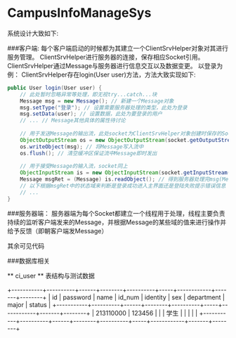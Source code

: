 CampusInfoManageSys
===================

系统设计大致如下:

###客户端:
每个客户端启动的时候都为其建立一个ClientSrvHelper对象对其进行服务管理。
ClientSrvHelper进行服务器的连接，保存相应Socket引用。
ClientSrvHelper通过Message与服务器进行信息交互以及数据变更。
以登录为例：
ClientSrvHelper存在login(User user)方法，方法大致实现如下:

```java
public User login(User user) {
	// 此处暂时忽略异常等处理，即无视try...catch...块
	Message msg = new Message(); // 新建一个Message对象
	msg.setType("登录"); // 设置需要服务器处理的类型，此处为登录
	msg.setData(user); // 设置数据，此处为要登录的用户
	// ... // Message其他具体的属性待讨论
	
	// 用于发送Message的输出流，此处socket为ClientSrvHelper对象创建时保存的Socket对象
	ObjectOutputStream os = new ObjectOutputStream(socket.getOutputStream()); 
	os.writeObject(msg); // 将Message写入流中
	os.flush(); // 清空缓冲区保证流中Message即时发出
	
	// 用于接受Message的输入流，socket同上
	ObjectInputStream is = new ObjectInputStream(socket.getInputStream());
	Message msgRet = (Message) is.readObject(); // 得到服务器处理完msg(Message)发回的反馈Message，即处理结果
	// 以下根据msgRet中的状态域来判断是登录成功进入主界面还是登陆失败提示错误信息
	// ...
}
```

###服务器端：
服务器端为每个Socket都建立一个线程用于处理，线程主要负责持续的监听客户端发来的Message，并根据Message的某些域的值来进行操作并给予反馈（即朝客户端发Message）


其余可见代码




###数据库相关


** ci_user ** 表结构与测试数据

+-----------+----------+------+--------+----------+-----+------------+-------+--------+
| id        | password | name | id_num | identity | sex | department | major | status |
+-----------+----------+------+--------+----------+-----+------------+-------+--------+
| 213110000 | 123456   |      |        | 学生     |     |            |       |        |
+-----------+----------+------+--------+----------+-----+------------+-------+--------+

